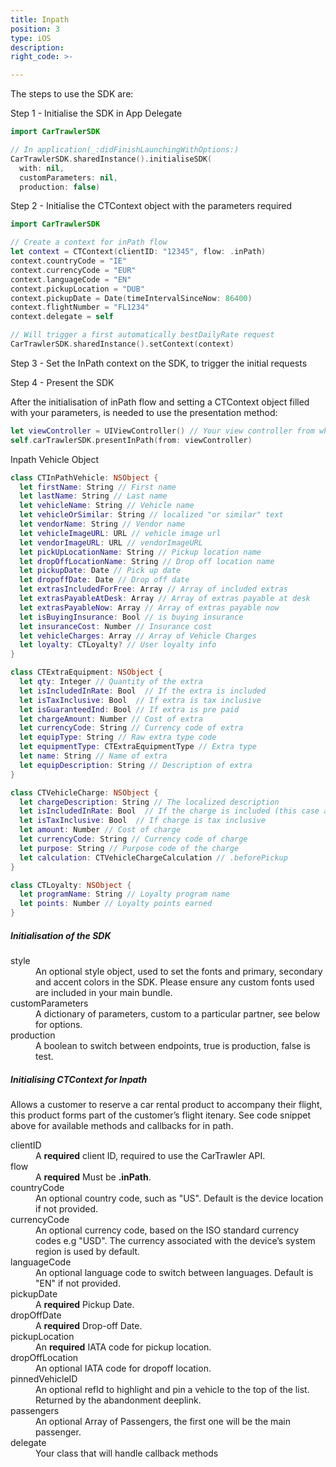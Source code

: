 ```yaml
---
title: Inpath
position: 3
type: iOS
description:
right_code: >-

---
```



The steps to use the SDK are:

Step 1 - Initialise the SDK in App Delegate

  ``` swift
  import CarTrawlerSDK

  // In application(_:didFinishLaunchingWithOptions:)
  CarTrawlerSDK.sharedInstance().initialiseSDK(
    with: nil,
    customParameters: nil,
    production: false)
  ```

Step 2 - Initialise the CTContext object with the parameters required

  ``` swift
  import CarTrawlerSDK

  // Create a context for inPath flow
  let context = CTContext(clientID: "12345", flow: .inPath)
  context.countryCode = "IE"
  context.currencyCode = "EUR"
  context.languageCode = "EN"
  context.pickupLocation = "DUB"
  context.pickupDate = Date(timeIntervalSinceNow: 86400)
  context.flightNumber = "FL1234"
  context.delegate = self

  // Will trigger a first automatically bestDailyRate request
  CarTrawlerSDK.sharedInstance().setContext(context)
  ```

Step 3 - Set the InPath context on the SDK, to trigger the initial requests

Step 4 - Present the SDK

After the initialisation of inPath flow and setting a CTContext object filled with your parameters, is needed to use the presentation method:

```swift
let viewController = UIViewController() // Your view controller from which the SDK will be presented.
self.carTrawlerSDK.presentInPath(from: viewController)
```

Inpath Vehicle Object
    
  ``` swift
  class CTInPathVehicle: NSObject {
    let firstName: String // First name
    let lastName: String // Last name
    let vehicleName: String // Vehicle name
    let vehicleOrSimilar: String // localized "or similar" text
    let vendorName: String // Vendor name
    let vehicleImageURL: URL // vehicle image url
    let vendorImageURL: URL // vendorImageURL
    let pickUpLocationName: String // Pickup location name
    let dropOffLocationName: String // Drop off location name
    let pickupDate: Date // Pick up date
    let dropoffDate: Date // Drop off date
    let extrasIncludedForFree: Array // Array of included extras
    let extrasPayableAtDesk: Array // Array of extras payable at desk
    let extrasPayableNow: Array // Array of extras payable now
    let isBuyingInsurance: Bool // is buying insurance
    let insuranceCost: Number // Insurance cost
    let vehicleCharges: Array // Array of Vehicle Charges
    let loyalty: CTLoyalty? // User loyalty info
  }

  class CTExtraEquipment: NSObject {
    let qty: Integer // Quantity of the extra
    let isIncludedInRate: Bool  // If the extra is included 
    let isTaxInclusive: Bool  // If extra is tax inclusive 
    let isGuaranteedInd: Bool // If extra is pre paid 
    let chargeAmount: Number // Cost of extra
    let currencyCode: String // Currency code of extra
    let equipType: String // Raw extra type code
    let equipmentType: CTExtraEquipmentType // Extra type
    let name: String // Name of extra
    let equipDescription: String // Description of extra
  }

  class CTVehicleCharge: NSObject {
    let chargeDescription: String // The localized description
    let isIncludedInRate: Bool  // If the charge is included (this case always true)
    let isTaxInclusive: Bool  // If charge is tax inclusive 
    let amount: Number // Cost of charge
    let currencyCode: String // Currency code of charge
    let purpose: String // Purpose code of the charge
    let calculation: CTVehicleChargeCalculation // .beforePickup
  }

  class CTLoyalty: NSObject {
    let programName: String // Loyalty program name
    let points: Number // Loyalty points earned
  }
  ```

<h5>Initialisation of the SDK</h5>

<dl>
<dt>style</dt><dd>An optional style object, used to set the fonts and primary, secondary and accent colors in the SDK. Please ensure any custom fonts used are included in your main bundle.</dd>
<dt>customParameters</dt><dd>A dictionary of parameters, custom to a particular partner, see below for options.</dd>
<dt>production</dt><dd>A boolean to switch between endpoints, true is production, false is test.</dd>
</dl>

<h5>Initialising CTContext for Inpath</h5>

Allows a customer to reserve a car rental product to accompany their flight, this product forms part of the customer’s  flight itenary. 
See code snippet above for available methods and callbacks for in path.

<dl>
  <dt>clientID</dt><dd>A <b>required</b> client ID, required to use the CarTrawler API.</dd>
  <dt>flow</dt><dd>A <b>required</b> Must be <b>.inPath</b>.</dd>
  <dt>countryCode</dt><dd>An optional country code, such as "US". Default is the device location if not provided.</dd>
  <dt>currencyCode</dt><dd>An optional currency code, based on the ISO standard currency codes e.g "USD". The currency associated with the device’s system region is used by default.</dd>
  <dt>languageCode</dt><dd>An optional language code to switch between languages. Default is "EN" if not provided.</dd>
  <dt>pickupDate</dt><dd>A <b>required</b> Pickup Date.</dd>
  <dt>dropOffDate</dt><dd>A <b>required</b> Drop-off Date.</dd>
  <dt>pickupLocation</dt><dd>An <b>required</b> IATA code for pickup location.</dd>
  <dt>dropOffLocation</dt><dd>An optional IATA code for dropoff location.</dd>
  <dt>pinnedVehicleID</dt><dd>An optional refId to highlight and pin a vehicle to the top of the list. Returned by the abandonment deeplink.</dd>
  <dt>passengers</dt><dd>An optional Array of Passengers, the first one will be the main passenger.</dd>
  <dt>delegate</dt><dd>Your class that will handle callback methods</dd>
</dl>
